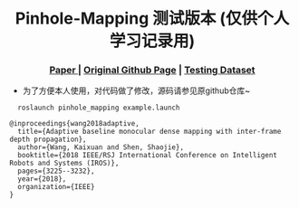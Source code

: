  [comment]: <> (# Pinhole-Mapping)

 <h1 align="center"> Pinhole-Mapping 测试版本 (仅供个人学习记录用)
  </h1>


[comment]: <> (  <h2 align="center">PAPER</h2>)
  <h3 align="center">
  <a href="https://wang-kx.github.io/pdf/pinhole_fisheye.pdf">Paper </a> 
  | <a href="https://github.com/HKUST-Aerial-Robotics/Pinhole-Fisheye-Mapping/tree/pinhole_mapping">Original Github Page</a>
  | <a href="https://github.com/arclab-hku/Event_based_VO-VIO-SLAM?tab=readme-ov-file#5-evi-sam">Testing Dataset</a>
  </h3>
  <div align="center"></div>

  * 为了方便本人使用，对代码做了修改，源码请参见原github仓库~

~~~
  roslaunch pinhole_mapping example.launch
~~~

~~~
@inproceedings{wang2018adaptive,
  title={Adaptive baseline monocular dense mapping with inter-frame depth propagation},
  author={Wang, Kaixuan and Shen, Shaojie},
  booktitle={2018 IEEE/RSJ International Conference on Intelligent Robots and Systems (IROS)},
  pages={3225--3232},
  year={2018},
  organization={IEEE}
}
~~~